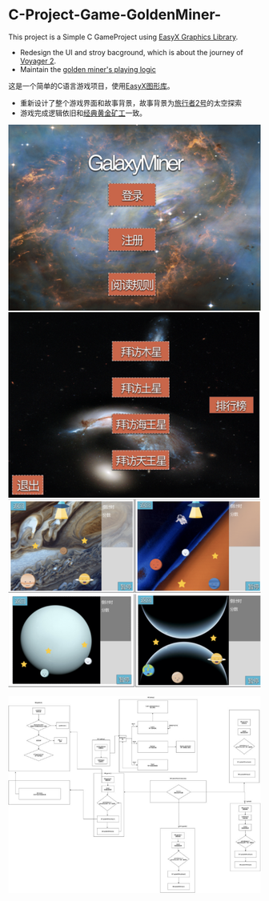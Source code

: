 # C-Project-Game-GoldenMiner-
This project is a Simple C GameProject using [EasyX Graphics Library](https://easyx.cn). 
* Redesign the UI and stroy bacground, which is about the journey of [Voyager 2](https://zh.wikipedia.org/wiki/旅行者2号). 
* Maintain the [golden miner's playing logic](https://www.xbox.com/en-US/games/store/golden-miner/bxghflrmq3q7)

这是一个简单的C语言游戏项目，使用[EasyX图形库](https://easyx.cn)。
* 重新设计了整个游戏界面和故事背景，故事背景为[旅行者2号](https://zh.wikipedia.org/wiki/旅行者2号)的太空探索
* 游戏完成逻辑依旧和[经典黄金矿工]((https://www.xbox.com/en-US/games/store/golden-miner/bxghflrmq3q7))一致。


![welcome page 欢迎页面](./readme-images/welcome.01.43.png)
![menu 菜单](./readme-images/menu.02.09.png)
![level 1&2 关卡1&2](./readme-images/stage1.02.27.png)
![level 3&4 关卡3&4](./readme-images/stage2.02.42.png)

![architecture 软件结构](./readme-images/architecture.png)
